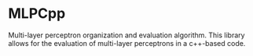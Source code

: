 # MLPCpp
Multi-layer perceptron organization and evaluation algorithm. This library allows for the evaluation of multi-layer perceptrons in a c++-based code. 

